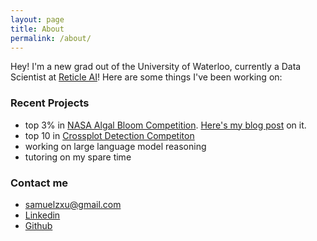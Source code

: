 ```yaml
---
layout: page
title: About
permalink: /about/
---
```


Hey! I'm a new grad out of the University of Waterloo, currently a Data Scientist at [Reticle AI](https://reticleai.com)! Here are some things I've been working on: 

### Recent Projects

- top 3% in [NASA Algal Bloom Competition](https://www.drivendata.org/competitions/143/tick-tick-bloom/). [Here's my blog post](https://samuelzxu.github.io/NASA-Algal-Bloom-Data-Science-Challenge/) on it.
- top 10 in [Crossplot Detection Competiton](https://xeek.ai/challenges/locate-plot-markers)
- working on large language model reasoning
- tutoring on my spare time

### Contact me

- [samuelzxu@gmail.com](mailto:samuelzxu@gmail.com)
- [Linkedin](https://linkedin.com/in/samuelzicongxu)
- [Github](https://github.com/samuelzxu)